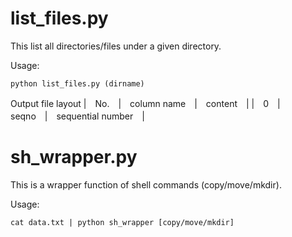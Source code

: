 # list_files.py
This list all directories/files under a given directory.

Usage:
```
python list_files.py (dirname)
```

Output file layout
|　No.　|　column name　|　content　|
|　0　|　seqno　|　sequential number　|


# sh_wrapper.py
This is a wrapper function of shell commands (copy/move/mkdir).

Usage:
```
cat data.txt | python sh_wrapper [copy/move/mkdir]
```
